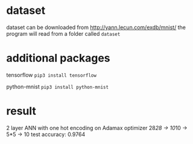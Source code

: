 # dataset
dataset can be downloaded from http://yann.lecun.com/exdb/mnist/ the program will read from a folder called `dataset`

# additional packages
tensorflow `pip3 install tensorflow`

python-mnist `pip3 install python-mnist`

# result
2 layer ANN with one hot encoding on Adamax optimizer
28*28 -> 10*10 -> 5*5 -> 10
test accuracy: 0.9764